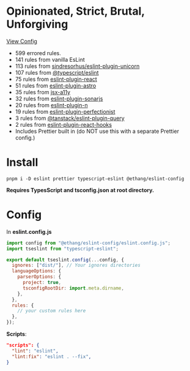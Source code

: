 # Opinionated, Strict, Brutal, Unforgiving

[View Config](https://eslint-config-ethang.pages.dev/rules)

* 599 errored rules.
* 141 rules from vanilla EsLint
* 113 rules from [sindresorhus/eslint-plugin-unicorn](https://github.com/sindresorhus/eslint-plugin-unicorn)
* 107 rules from [@typescript/eslint](https://github.com/typescript-eslint/typescript-eslint)
* 75 rules from [eslint-plugin-react](https://github.com/jsx-eslint/eslint-plugin-react)
* 51 rules from [eslint-plugin-astro](https://www.npmjs.com/package/eslint-plugin-astro)
* 35 rules from [jsx-a11y](https://github.com/jsx-eslint/eslint-plugin-jsx-a11y)
* 32 rules from [eslint-plugin-sonarjs](https://github.com/SonarSource/eslint-plugin-sonarjs)
* 20 rules from [eslint-plugin-n](https://github.com/eslint-community/eslint-plugin-n/tree/67bbfdf3c6862dcbfe455a4afbd83fa60f9d1ea4)
* 19 rules from [eslint-plugin-perfectionist](https://github.com/azat-io/eslint-plugin-perfectionist)
* 3 rules from [@tanstack/eslint-plugin-query](https://tanstack.com/query/latest/docs/eslint/eslint-plugin-query)
* 2 rules from [eslint-plugin-react-hooks](https://github.com/facebook/react/tree/main/packages/eslint-plugin-react-hooks)
* Includes Prettier built in (do NOT use this with a separate Prettier config.)

# Install

`pnpm i -D eslint prettier typescript-eslint @ethang/eslint-config`

**Requires TypesScript and tsconfig.json at root directory.**

# Config

In **eslint.config.js**

```js
import config from "@ethang/eslint-config/eslint.config.js";
import tseslint from "typescript-eslint";

export default tseslint.config(...config, {
  ignores: ["dist/"], // Your ignores directories
  languageOptions: {
    parserOptions: {
      project: true,
      tsconfigRootDir: import.meta.dirname,
    },
  },
  rules: {
    // your custom rules here
  },
});
```

**Scripts**:

```json
"scripts": {
  "lint": "eslint",
  "lint:fix": "eslint . --fix",
}
```
